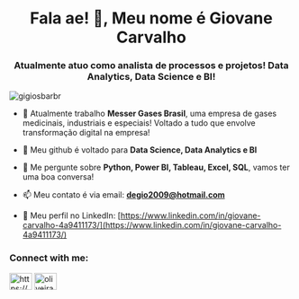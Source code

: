 <h1 align="center">Fala ae! 👋, Meu nome é Giovane Carvalho</h1>
<h3 align="center">Atualmente atuo como analista de processos e projetos! Data Analytics, Data Science e BI!</h3>

<p align="left"> <img src="https://komarev.com/ghpvc/?username=gigiosbarbr&label=Profile%20views&color=0e75b6&style=flat" alt="gigiosbarbr" /> </p>

- 🔭 Atualmente trabalho **Messer Gases Brasil**, uma empresa de gases medicinais, industriais e especiais! Voltado a tudo que envolve transformação digital na empresa!

- 🌱 Meu github é voltado para **Data Science, Data Analytics e BI**

- 💬 Me pergunte sobre **Python, Power BI, Tableau, Excel, SQL**, vamos ter uma boa conversa!

- 📫 Meu contato é via email: **degio2009@hotmail.com**

- 📄 Meu perfil no LinkedIn: [https://www.linkedin.com/in/giovane-carvalho-4a9411173/](https://www.linkedin.com/in/giovane-carvalho-4a9411173/)

<h3 align="left">Connect with me:</h3>
<p align="left">
<a href="https://linkedin.com/in/https://www.linkedin.com/in/giovane-carvalho-4a9411173/" target="blank"><img align="center" src="https://raw.githubusercontent.com/rahuldkjain/github-profile-readme-generator/master/src/images/icons/Social/linked-in-alt.svg" alt="https://www.linkedin.com/in/giovane-carvalho-4a9411173/" height="30" width="40" /></a>
<a href="https://instagram.com/oliveira_giovane" target="blank"><img align="center" src="https://raw.githubusercontent.com/rahuldkjain/github-profile-readme-generator/master/src/images/icons/Social/instagram.svg" alt="oliveira_giovane" height="30" width="40" /></a>
</p>


